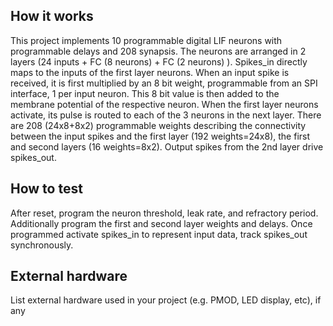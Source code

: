 <!---

This file is used to generate your project datasheet. Please fill in the information below and delete any unused
sections.

You can also include images in this folder and reference them in the markdown. Each image must be less than
512 kb in size, and the combined size of all images must be less than 1 MB.
-->

## How it works


This project implements 10 programmable digital LIF neurons with programmable delays and 208 synapsis. The neurons are arranged in 2 layers (24 inputs + FC (8 neurons) + FC (2 neurons) ). Spikes_in directly maps to the inputs of the first layer neurons. When an input spike is received, it is first multiplied by an 8 bit weight, programmable from an SPI interface, 1 per input neuron. This 8 bit value is then added to the membrane potential of the respective neuron. When the first layer neurons activate, its pulse is routed to each of the 3 neurons in the next layer. There are 208 (24x8+8x2) programmable weights describing the connectivity between the input spikes and the first layer (192 weights=24x8), the first and second layers (16 weights=8x2). Output spikes from the 2nd layer drive spikes_out.

## How to test

After reset, program the neuron threshold, leak rate, and refractory period. Additionally program the first and second layer weights and delays. Once programmed activate spikes_in to represent input data, track spikes_out synchronously.

## External hardware

List external hardware used in your project (e.g. PMOD, LED display, etc), if any
